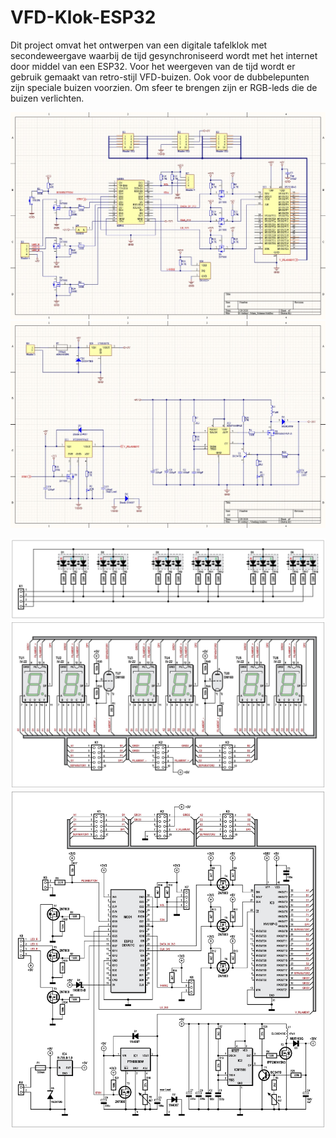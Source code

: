 # VFD-Klok-ESP32
Dit project omvat het ontwerpen van een digitale tafelklok met secondeweergave waarbij de tijd gesynchroniseerd wordt met het internet door middel van een ESP32.
Voor het weergeven van de tijd wordt er gebruik gemaakt van retro-stijl VFD-buizen.
Ook voor de dubbelepunten zijn speciale buizen voorzien.
Om sfeer te brengen zijn er RGB-leds die de buizen verlichten. 

![Main_AV](https://github.com/ArthurVnL/VFD-Klok-ESP32/blob/master/Images/Main_AV.jpg)
![Main_Voeding_AV](https://github.com/ArthurVnL/VFD-Klok-ESP32/blob/master/Images/Main_Voeding_AV.jpg)

![Leds](https://github.com/ArthurVnL/VFD-Klok-ESP32/blob/master/Images/Leds.jpg)
![Tubes](https://github.com/ArthurVnL/VFD-Klok-ESP32/blob/master/Images/Tubes.jpg)
![Main](https://github.com/ArthurVnL/VFD-Klok-ESP32/blob/master/Images/Main.jpg)
